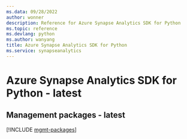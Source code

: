 ```yaml
---
ms.data: 09/28/2022
author: wonner
description: Reference for Azure Synapse Analytics SDK for Python
ms.topic: reference
ms.devlang: python
ms.author: wanyang
title: Azure Synapse Analytics SDK for Python
ms.service: synapseanalytics
---
```

# Azure Synapse Analytics SDK for Python - latest

## Management packages - latest
[!INCLUDE [mgmt-packages](synapse-analytics-mgmt-index.md)]